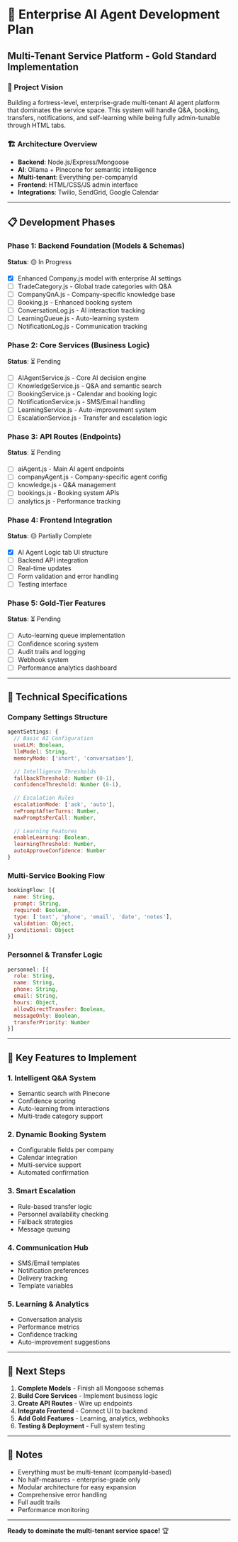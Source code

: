 # 🚀 Enterprise AI Agent Development Plan
## Multi-Tenant Service Platform - Gold Standard Implementation

### 🎯 Project Vision
Building a fortress-level, enterprise-grade multi-tenant AI agent platform that dominates the service space. This system will handle Q&A, booking, transfers, notifications, and self-learning while being fully admin-tunable through HTML tabs.

### 🏗️ Architecture Overview
- **Backend**: Node.js/Express/Mongoose
- **AI**: Ollama + Pinecone for semantic intelligence
- **Multi-tenant**: Everything per-companyId
- **Frontend**: HTML/CSS/JS admin interface
- **Integrations**: Twilio, SendGrid, Google Calendar

---

## 📋 Development Phases

### Phase 1: Backend Foundation (Models & Schemas)
**Status**: 🟡 In Progress
- [x] Enhanced Company.js model with enterprise AI settings
- [ ] TradeCategory.js - Global trade categories with Q&A
- [ ] CompanyQnA.js - Company-specific knowledge base
- [ ] Booking.js - Enhanced booking system
- [ ] ConversationLog.js - AI interaction tracking
- [ ] LearningQueue.js - Auto-learning system
- [ ] NotificationLog.js - Communication tracking

### Phase 2: Core Services (Business Logic)
**Status**: ⏳ Pending
- [ ] AIAgentService.js - Core AI decision engine
- [ ] KnowledgeService.js - Q&A and semantic search
- [ ] BookingService.js - Calendar and booking logic
- [ ] NotificationService.js - SMS/Email handling
- [ ] LearningService.js - Auto-improvement system
- [ ] EscalationService.js - Transfer and escalation logic

### Phase 3: API Routes (Endpoints)
**Status**: ⏳ Pending
- [ ] aiAgent.js - Main AI agent endpoints
- [ ] companyAgent.js - Company-specific agent config
- [ ] knowledge.js - Q&A management
- [ ] bookings.js - Booking system APIs
- [ ] analytics.js - Performance tracking

### Phase 4: Frontend Integration
**Status**: 🟡 Partially Complete
- [x] AI Agent Logic tab UI structure
- [ ] Backend API integration
- [ ] Real-time updates
- [ ] Form validation and error handling
- [ ] Testing interface

### Phase 5: Gold-Tier Features
**Status**: ⏳ Pending
- [ ] Auto-learning queue implementation
- [ ] Confidence scoring system
- [ ] Audit trails and logging
- [ ] Webhook system
- [ ] Performance analytics dashboard

---

## 🔧 Technical Specifications

### Company Settings Structure
```javascript
agentSettings: {
  // Basic AI Configuration
  useLLM: Boolean,
  llmModel: String,
  memoryMode: ['short', 'conversation'],
  
  // Intelligence Thresholds
  fallbackThreshold: Number (0-1),
  confidenceThreshold: Number (0-1),
  
  // Escalation Rules
  escalationMode: ['ask', 'auto'],
  rePromptAfterTurns: Number,
  maxPromptsPerCall: Number,
  
  // Learning Features
  enableLearning: Boolean,
  learningThreshold: Number,
  autoApproveConfidence: Number
}
```

### Multi-Service Booking Flow
```javascript
bookingFlow: [{
  name: String,
  prompt: String,
  required: Boolean,
  type: ['text', 'phone', 'email', 'date', 'notes'],
  validation: Object,
  conditional: Object
}]
```

### Personnel & Transfer Logic
```javascript
personnel: [{
  role: String,
  name: String,
  phone: String,
  email: String,
  hours: Object,
  allowDirectTransfer: Boolean,
  messageOnly: Boolean,
  transferPriority: Number
}]
```

---

## 🎯 Key Features to Implement

### 1. Intelligent Q&A System
- Semantic search with Pinecone
- Confidence scoring
- Auto-learning from interactions
- Multi-trade category support

### 2. Dynamic Booking System
- Configurable fields per company
- Calendar integration
- Multi-service support
- Automated confirmation

### 3. Smart Escalation
- Rule-based transfer logic
- Personnel availability checking
- Fallback strategies
- Message queuing

### 4. Communication Hub
- SMS/Email templates
- Notification preferences
- Delivery tracking
- Template variables

### 5. Learning & Analytics
- Conversation analysis
- Performance metrics
- Confidence tracking
- Auto-improvement suggestions

---

## 🚀 Next Steps

1. **Complete Models** - Finish all Mongoose schemas
2. **Build Core Services** - Implement business logic
3. **Create API Routes** - Wire up endpoints
4. **Integrate Frontend** - Connect UI to backend
5. **Add Gold Features** - Learning, analytics, webhooks
6. **Testing & Deployment** - Full system testing

---

## 📝 Notes
- Everything must be multi-tenant (companyId-based)
- No half-measures - enterprise-grade only
- Modular architecture for easy expansion
- Comprehensive error handling
- Full audit trails
- Performance monitoring

---

**Ready to dominate the multi-tenant service space!** 🏆
